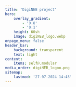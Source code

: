 ```yaml
---
title: 'DigiNEB project'
hero:
    overlay_gradient:
        - '0.8'
        - '0.1'
    height: 60vh
    image: digiNEB_logo.webp
onpage_menu: false
header_bar:
    background: transparent
    text: light
content:
    items: self@.modular
media_order: digiNEB_logoo.png
sitemap:
    lastmod: '27-07-2024 14:45'
---
```


